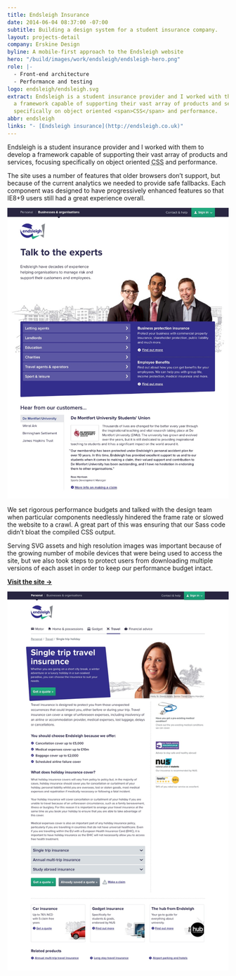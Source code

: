 ```yaml
---
title: Endsleigh Insurance
date: 2014-06-04 08:37:00 -07:00
subtitle: Building a design system for a student insurance company.
layout: projects-detail
company: Erskine Design
byline: A mobile-first approach to the Endsleigh website
hero: "/build/images/work/endsleigh/endsleigh-hero.png"
role: |-
  - Front-end architecture
  - Performance and testing
logo: endsleigh/endsleigh.svg
extract: Endsleigh is a student insurance provider and I worked with them to develop
  a framework capable of supporting their vast array of products and services, focusing
  specifically on object oriented <span>CSS</span> and performance.
abbr: endsleigh
links: "- [Endsleigh insurance](http://endsleigh.co.uk)"
---
```


Endsleigh is a student insurance provider and I worked with them to develop a framework capable of supporting their vast array of products and services, focusing specifically on object oriented <abbr title='Cascading style sheets'>CSS</abbr> and performance.

The site uses a number of features that older browsers don’t support, but because of the current analytics we needed to provide safe fallbacks. Each component was designed to have progressively enhanced features so that IE8+9 users still had a great experience overall.

<img src="/build/images/work/endsleigh/endsleigh-desktop-business.jpg">

We set rigorous performance budgets and talked with the design team when particular components needlessly hindered the frame rate or slowed the website to a crawl. A great part of this was ensuring that our Sass code didn’t bloat the compiled CSS output.

Serving SVG assets and high resolution images was important because of the growing number of mobile devices that were being used to access the site, but we also took steps to protect users from downloading multiple versions of each asset in order to keep our performance budget intact.

**[Visit the site &rarr;](https://www.endsleigh.co.uk/)**

<img src="/build/images/work/endsleigh/endsleigh-desktop-detail.jpg">
